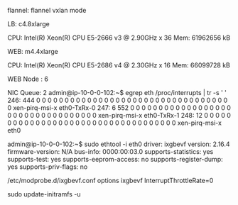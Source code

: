 flannel: flannel vxlan mode 

LB: c4.8xlarge

CPU:
Intel(R) Xeon(R) CPU E5-2666 v3 @ 2.90GHz x 36
Mem:
61962656 kB


WEB: m4.4xlarge

CPU:
Intel(R) Xeon(R) CPU E5-2686 v4 @ 2.30GHz x 16
Mem:
66099728 kB

WEB Node : 6

NIC Queue: 2
admin@ip-10-0-0-102:~$ egrep eth /proc/interrupts  | tr -s ' '
 246: 444 0 0 0 0 0 0 0 0 0 0 0 0 0 0 0 0 0 0 0 0 0 0 0 0 0 0 0 0 0 0 0 0 0 0 0 xen-pirq-msi-x eth0-TxRx-0
 247: 6 552 0 0 0 0 0 0 0 0 0 0 0 0 0 0 0 0 0 0 0 0 0 0 0 0 0 0 0 0 0 0 0 0 0 0 xen-pirq-msi-x eth0-TxRx-1
 248: 12 0 0 0 0 0 0 0 0 0 0 0 0 0 0 0 0 0 0 0 0 0 0 0 0 0 0 0 0 0 0 0 0 0 0 0 xen-pirq-msi-x eth0

admin@ip-10-0-0-102:~$ sudo ethtool -i eth0
driver: ixgbevf
version: 2.16.4
firmware-version: N/A
bus-info: 0000:00:03.0
supports-statistics: yes
supports-test: yes
supports-eeprom-access: no
supports-register-dump: yes
supports-priv-flags: no

/etc/modprobe.d/ixgbevf.conf
 options ixgbevf InterruptThrottleRate=0

sudo update-initramfs -u

